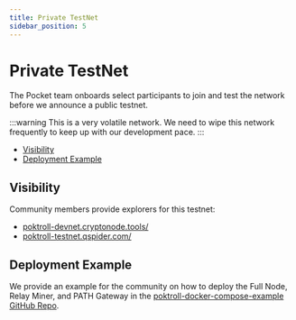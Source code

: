 ```yaml
---
title: Private TestNet
sidebar_position: 5
---
```


# Private TestNet <!-- omit in toc -->

The Pocket team onboards select participants to join and test the network before we announce a public testnet.

:::warning
This is a very volatile network. We need to wipe this network frequently to keep up with our development pace.
:::

- [Visibility](#visibility)
- [Deployment Example](#deployment-example)

## Visibility

Community members provide explorers for this testnet:

- [poktroll-devnet.cryptonode.tools/](https://poktroll-devnet.cryptonode.tools)
- [poktroll-testnet.qspider.com/](https://poktroll-testnet.qspider.com)

## Deployment Example

We provide an example for the community on how to deploy the Full Node, Relay Miner,
and PATH Gateway in the [poktroll-docker-compose-example GitHub Repo](https://github.com/pokt-network/poktroll-docker-compose-example).
